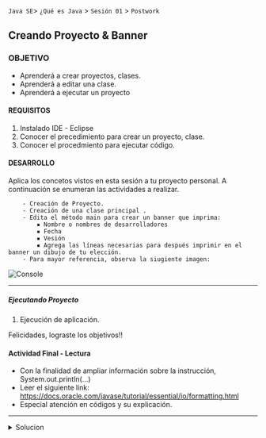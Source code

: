 
`Java SE`> `¿Qué es Java` > `Sesión 01` > `Postwork`

## Creando Proyecto & Banner 

### OBJETIVO

- Aprenderá a crear proyectos, clases.
- Aprenderá a editar una clase.
- Aprenderá a ejecutar un proyecto

#### REQUISITOS

1. Instalado IDE - Eclipse
2. Conocer el precedimiento para crear un proyecto, clase.
3. Conocer el procedmiento para ejecutar código.

#### DESARROLLO

Aplica los concetos vistos en esta sesión a tu proyecto personal. A continuación se enumeran las actividades a realizar.
      
        - Creación de Proyecto.
        - Creación de una clase principal .
        - Edita el método main para crear un banner que imprima:
            ▪ Nombre o nombres de desarrolladores
            ▪ Fecha
            ▪ Vesión
            ▪ Agrega las líneas necesarias para después imprimir en el banner un dibujo de tu elección.	    
        - Para mayor referencia, observa la siugiente imagen:	    
	
![Console](https://user-images.githubusercontent.com/56565204/66932361-17688180-effd-11e9-8746-111e824009ba.png)	
	    
<hr>

##### Ejecutando Proyecto

1. Ejecución de aplicación. 
   
Felicidades, lograste los objetivos!!

#### Actividad Final - Lectura

- Con la finalidad de ampliar información sobre la instrucción, System.out.println(...)
- Leer el siguiente link: https://docs.oracle.com/javase/tutorial/essential/io/formatting.html
- Especial atención en códigos y su explicación.

<hr> 

<details>
	<summary>Solucion</summary>
	<p> 1. Crear un nuevo JavaProyect en Eclipse </p>
	<p> 2. Crear una clase principal, asignarle el nombre UniversidadMexico </p>
        <p> 4. Repite el uso de la instrucción System.out.println..., para generar un banner con los datos de proyecto </p>
	<p> 5. Ejecutar Proyecto </p>
</details> 
